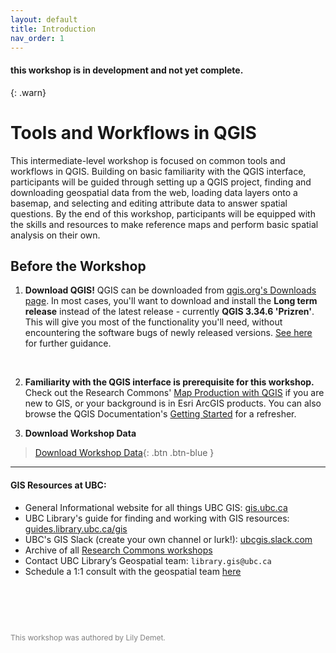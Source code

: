 ```yaml
---
layout: default
title: Introduction
nav_order: 1
---
```

#### this workshop is in development and not yet complete.
{: .warn}

# Tools and Workflows in QGIS
    

This intermediate-level workshop is focused on common tools and workflows in QGIS. Building on basic familiarity with the QGIS interface, participants will be guided through setting up a QGIS project, finding and downloading geospatial data from the web, loading data layers onto a basemap, and selecting and editing attribute data to answer spatial questions. By the end of this workshop, participants will be equipped with the skills and resources to make reference maps and perform basic spatial analysis on their own. 
<!-- perform joins and selections, -->

## Before the Workshop

1. **Download QGIS!** QGIS can be downloaded from [qgis.org's Downloads page](https://qgis.org/en/site/forusers/download.html). In most cases, you'll want to download and install the **Long term release** instead of the latest release - currently **QGIS 3.34.6 'Prizren'**. This will give you most of the functionality you'll need, without encountering the software bugs of newly released versions. [See here](https://ubc-library-rc.github.io/gis-intro-qgis/content/installing-qgis.html) for further guidance.
<br>

2. **Familiarity with the QGIS interface is prerequisite for this workshop.** Check out the Research Commons' [Map Production with QGIS](https://ubc-library-rc.github.io/gis-intro-qgis/) if you are new to GIS, or your background is in Esri ArcGIS products. You can also browse the QGIS Documentation's [Getting Started](https://docs.qgis.org/3.34/en/docs/user_manual/introduction/getting_started.html) for a refresher. 

3. **Download Workshop Data**
    
> [Download Workshop Data](./qgis-workshop.zip){: .btn .btn-blue }

---
#### GIS Resources at UBC:
- General Informational website for all things UBC GIS: [gis.ubc.ca](http://gis.ubc.ca/)
- UBC Library's guide for finding and working with GIS resources: [guides.library.ubc.ca/gis](http://guides.library.ubc.ca/gis)
- UBC's GIS Slack (create your own channel or lurk!): [ubcgis.slack.com](https://ubcgis.slack.com/)
- Archive of all [Research Commons workshops](https://ubc-library-rc.github.io/all.html)
- Contact UBC Library’s Geospatial team: `library.gis@ubc.ca`
- Schedule a 1:1 consult with the geospatial team [here](https://libcal.library.ubc.ca/appointments/research_commons#s-lc-public-pt)




<p style="margin-top:90px"></p>
<p style="color:grey; font-size:12px">This workshop was authored by Lily Demet.</p>